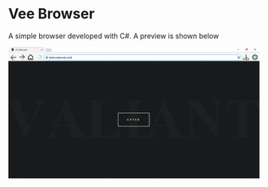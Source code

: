 # Vee Browser
A simple browser developed with C#.
A preview is shown below

![Image of Browser](./Assets/Annotation.png)
